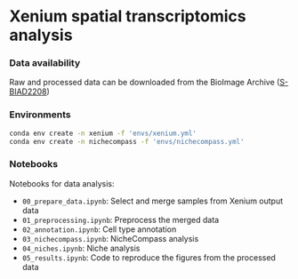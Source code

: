 # Xenium spatial transcriptomics analysis

### Data availability

Raw and processed data can be downloaded from the BioImage Archive ([S-BIAD2208](https://doi.org/10.6019/S-BIAD2208))


### Environments

```bash
conda env create -n xenium -f 'envs/xenium.yml'
conda env create -n nichecompass -f 'envs/nichecompass.yml'
```

### Notebooks

Notebooks for data analysis: 
* `00_prepare_data.ipynb`: Select and merge samples from Xenium output data 
* `01_preprocessing.ipynb`: Preprocess the merged data
* `02_annotation.ipynb`: Cell type annotation
* `03_nichecompass.ipynb`: NicheCompass analysis
* `04_niches.ipynb`: Niche analysis
* `05_results.ipynb`: Code to reproduce the figures from the processed data
